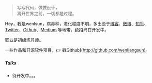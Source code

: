 > 写写代码，做做设计，  
> 离开世界之前，一切都是过程。

Hey，我是wenlsun，病毒种，进化程度不明，多出没于[博客](https://huangxuan.me)、[微博](weibo.com/huxpro)、[知乎](https://www.zhihu.com/people/huxpro/pins/posts)、[Twitter](https://twitter.com/Huxpro/)、[Github](http://github.com/huxpro)、[Medium](https://medium.com/@Huxpro) 等地带，绝招尚在开发中。

职业是初级炼丹师。

一些作品和开源软件项目，👉 戳Github](http://github.com/wenliangsun)。 


##### Talks

+ 待开发中。。。